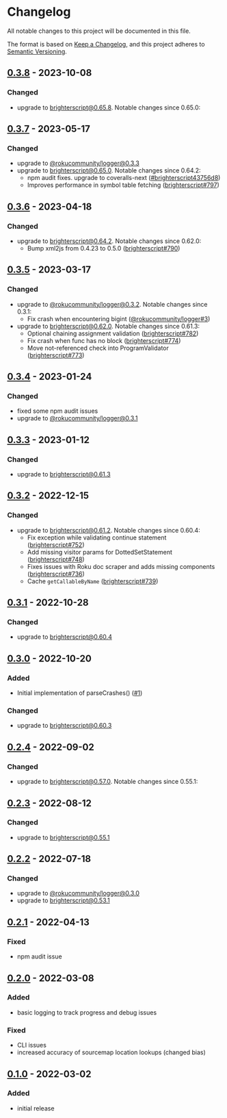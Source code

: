 # Changelog
All notable changes to this project will be documented in this file.

The format is based on [Keep a Changelog](https://keepachangelog.com/en/1.0.0/),
and this project adheres to [Semantic Versioning](https://semver.org/spec/v2.0.0.html).



## [0.3.8](https://github.com/rokucommunity/roku-report-analyzer/compare/v0.3.7...v0.3.8) - 2023-10-08
### Changed
 - upgrade to [brighterscript@0.65.8](https://github.com/rokucommunity/brighterscript/blob/master/CHANGELOG.md#0658---2023-10-06). Notable changes since 0.65.0:



## [0.3.7](https://github.com/rokucommunity/roku-report-analyzer/compare/v0.3.6...v0.3.7) - 2023-05-17
### Changed
 - upgrade to [@rokucommunity/logger@0.3.3](https://github.com/rokucommunity/logger/blob/master/CHANGELOG.md#033---2023-05-17)
 - upgrade to [brighterscript@0.65.0](https://github.com/rokucommunity/brighterscript/blob/master/CHANGELOG.md#0650---2023-05-17). Notable changes since 0.64.2:
     - npm audit fixes. upgrade to coveralls-next ([#brighterscript43756d8](https://github.com/rokucommunity/brighterscript/commit/43756d8))
     - Improves performance in symbol table fetching ([brighterscript#797](https://github.com/rokucommunity/brighterscript/pull/797))



## [0.3.6](https://github.com/rokucommunity/roku-report-analyzer/compare/v0.3.5...v0.3.6) - 2023-04-18
### Changed
 - upgrade to [brighterscript@0.64.2](https://github.com/rokucommunity/brighterscript/blob/master/CHANGELOG.md#0642---2023-04-18). Notable changes since 0.62.0:
     - Bump xml2js from 0.4.23 to 0.5.0 ([brighterscript#790](https://github.com/rokucommunity/brighterscript/pull/790))



## [0.3.5](https://github.com/rokucommunity/roku-report-analyzer/compare/v0.3.4...v0.3.5) - 2023-03-17
### Changed
 - upgrade to [@rokucommunity/logger@0.3.2](https://github.com/rokucommunity/logger/blob/master/CHANGELOG.md#032---2023-03-16). Notable changes since 0.3.1:
     - Fix crash when encountering bigint ([@rokucommunity/logger#3](https://github.com/rokucommunity/logger/pull/3))
 - upgrade to [brighterscript@0.62.0](https://github.com/rokucommunity/brighterscript/blob/master/CHANGELOG.md#0620---2023-03-17). Notable changes since 0.61.3:
     - Optional chaining assignment validation ([brighterscript#782](https://github.com/rokucommunity/brighterscript/pull/782))
     - Fix crash when func has no block ([brighterscript#774](https://github.com/rokucommunity/brighterscript/pull/774))
     - Move not-referenced check into ProgramValidator ([brighterscript#773](https://github.com/rokucommunity/brighterscript/pull/773))



## [0.3.4](https://github.com/rokucommunity/roku-report-analyzer/compare/v0.3.3...v0.3.4) - 2023-01-24
### Changed
 - fixed some npm audit issues
 - upgrade to [@rokucommunity/logger@0.3.1](https://github.com/rokucommunity/logger/blob/master/CHANGELOG.md#031---2023-01-24)



## [0.3.3](https://github.com/rokucommunity/roku-report-analyzer/compare/v0.3.2...v0.3.3) - 2023-01-12
### Changed
 - upgrade to [brighterscript@0.61.3](https://github.com/rokucommunity/brighterscript/blob/master/CHANGELOG.md#0613---2023-01-12)



## [0.3.2](https://github.com/rokucommunity/roku-report-analyzer/compare/v0.3.1...v0.3.2) - 2022-12-15
### Changed
 - upgrade to [brighterscript@0.61.2](https://github.com/rokucommunity/brighterscript/blob/master/CHANGELOG.md#0612---2022-12-15). Notable changes since 0.60.4:
     - Fix exception while validating continue statement ([brighterscript#752](https://github.com/rokucommunity/brighterscript/pull/752))
     - Add missing visitor params for DottedSetStatement ([brighterscript#748](https://github.com/rokucommunity/brighterscript/pull/748))
     - Fixes issues with Roku doc scraper and adds missing components ([brighterscript#736](https://github.com/rokucommunity/brighterscript/pull/736))
     - Cache `getCallableByName` ([brighterscript#739](https://github.com/rokucommunity/brighterscript/pull/739))



## [0.3.1](https://github.com/rokucommunity/roku-report-analyzer/compare/v0.3.0...v0.3.1) - 2022-10-28
### Changed
 - upgrade to [brighterscript@0.60.4](https://github.com/rokucommunity/brighterscript/blob/master/CHANGELOG.md#0604---2022-10-28)



## [0.3.0](https://github.com/rokucommunity/roku-report-analyzer/compare/v0.2.4...v0.3.0) - 2022-10-20
### Added
 - Initial implementation of parseCrashes() ([#1](https://github.com/rokucommunity/roku-report-analyzer/pull/1))
### Changed
 - upgrade to [brighterscript@0.60.3](https://github.com/rokucommunity/brighterscript/blob/master/CHANGELOG.md#0603---2022-10-20)



## [0.2.4](https://github.com/rokucommunity/roku-report-analyzer/compare/v0.2.3...v0.2.4) - 2022-09-02
### Changed
 - upgrade to [brighterscript@0.57.0](https://github.com/rokucommunity/brighterscript/blob/master/CHANGELOG.md#0570---2022-09-02). Notable changes since 0.55.1:



## [0.2.3](https://github.com/rokucommunity/roku-report-analyzer/compare/v0.2.2...v0.2.3) - 2022-08-12
### Changed
 - upgrade to [brighterscript@0.55.1](https://github.com/rokucommunity/brighterscript/blob/master/CHANGELOG.md#0551---2022-08-07)



## [0.2.2](https://github.com/rokucommunity/roku-report-analyzer/compare/v0.2.1...v0.2.2) - 2022-07-18
### Changed
 - upgrade to [@rokucommunity/logger@0.3.0](https://github.com/rokucommunity/logger/blob/master/CHANGELOG.md#030---2022-04-19)
 - upgrade to [brighterscript@0.53.1](https://github.com/rokucommunity/brighterscript/blob/master/CHANGELOG.md#0531---2022-07-15)



## [0.2.1](https://github.com/rokucommunity/roku-report-analyzer/compare/v0.2.0...v0.2.1) - 2022-04-13
### Fixed
 - npm audit issue



## [0.2.0](https://github.com/rokucommunity/roku-report-analyzer/compare/v0.1.0...v0.2.0) - 2022-03-08
### Added
 - basic logging to track progress and debug issues
### Fixed
 - CLI issues
 - increased accuracy of sourcemap location lookups (changed bias)



## [0.1.0](https://github.com/rokucommunity/roku-report-analyzer/compare/eeaf5ca45ea7f46fc852badacf54c1ddffbca61f...v0.1.0) - 2022-03-02
### Added
 - initial release
